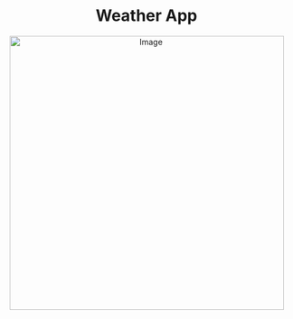 <h1 align="center">Weather App</h1>
<p align="center">
  <img src="https://i.pinimg.com/originals/bb/d1/b0/bbd1b00158eb5ecc1bbb021b6b80a46e.gif" alt="Image" style="width: 485px; display: block; margin: 0 auto;" />
</p>
